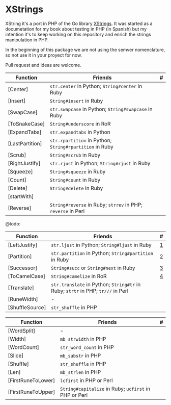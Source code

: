 
# XStrings

XString it's a port in PHP of the Go library [XStrings](https://github.com/huandu/xstrings). It was started as a documetation for my book about testing in PHP (in Spanish) but my intention it's to keep working on this repository and enrich the strings manipulation in PHP.

In the beginning of this package we are not using the semver nomenclature, so not use it in your proyect for now.

Pull request and ideas are welcome.


| Function | Friends | # |
| -------- | ------- | --- |
| [Center] | `str.center` in Python; `String#center` in Ruby |  |
| [Insert] | `String#insert` in Ruby |  |
| [SwapCase] | `str.swapcase` in Python; `String#swapcase` in Ruby | |
| [ToSnakeCase] | `String#underscore` in RoR | |
| [ExpandTabs] | `str.expandtabs` in Python |  |
| [LastPartition] | `str.rpartition` in Python; `String#rpartition` in Ruby |  |
| [Scrub] | `String#scrub` in Ruby |  |
| [RightJustify] | `str.rjust` in Python; `String#rjust` in Ruby |  |
| [Squeeze] | `String#squeeze` in Ruby | |
| [Count] | `String#count` in Ruby |  |
| [Delete] | `String#delete` in Ruby |  |
| [startWith] |  |  |
| [Reverse] | `String#reverse` in Ruby; `strrev` in PHP; `reverse` in Perl |  |


@todo:

| Function | Friends | # |
| -------- | ------- | --- |
| [LeftJustify] | `str.ljust` in Python; `String#ljust` in Ruby | [1](https://github.com/josgilmo/XString/issues/1) |
| [Partition] | `str.partition` in Python; `String#partition` in Ruby | [2](https://github.com/josgilmo/XString/issues/2) |
| [Successor] | `String#succ` or `String#next` in Ruby | [3](https://github.com/josgilmo/XString/issues/3) |
| [ToCamelCase] | `String#camelize` in RoR | [4](https://github.com/josgilmo/XString/issues/3) |
| [Translate] | `str.translate` in Python; `String#tr` in Ruby; `strtr` in PHP; `tr///` in Perl | |
| [RuneWidth] | - |  |
| [ShuffleSource] | `str_shuffle` in PHP |  |


| Function | Friends | # |
| -------- | ------- | --- |
| [WordSplit] | - | |
| [Width] | `mb_strwidth` in PHP | |
| [WordCount] | `str_word_count` in PHP | |
| [Slice] | `mb_substr` in PHP | |
| [Shuffle] | `str_shuffle` in PHP |  |
| [Len] | `mb_strlen` in PHP |  |
| [FirstRuneToLower] | `lcfirst` in PHP or Perl |  |
| [FirstRuneToUpper] | `String#capitalize` in Ruby; `ucfirst` in PHP or Perl |  |
